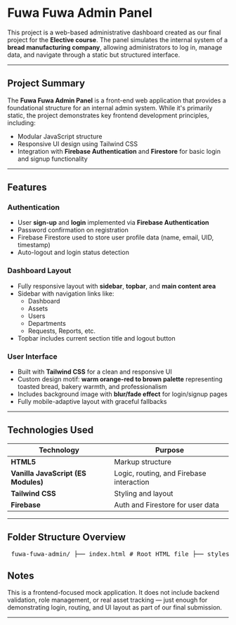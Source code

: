 # Fuwa Fuwa Admin Panel
This project is a web-based administrative dashboard created as our final project for the **Elective course**. The panel simulates the internal system of a **bread manufacturing company**, allowing administrators to log in, manage data, and navigate through a static but structured interface.

---

## Project Summary

The **Fuwa Fuwa Admin Panel** is a front-end web application that provides a foundational structure for an internal admin system. While it's primarily static, the project demonstrates key frontend development principles, including:

- Modular JavaScript structure
- Responsive UI design using Tailwind CSS
- Integration with **Firebase Authentication** and **Firestore** for basic login and signup functionality

---

## Features

### Authentication
- User **sign-up** and **login** implemented via **Firebase Authentication**
- Password confirmation on registration
- Firebase Firestore used to store user profile data (name, email, UID, timestamp)
- Auto-logout and login status detection

### Dashboard Layout
- Fully responsive layout with **sidebar**, **topbar**, and **main content area**
- Sidebar with navigation links like:
  - Dashboard
  - Assets
  - Users
  - Departments
  - Requests, Reports, etc.
- Topbar includes current section title and logout button

### User Interface
- Built with **Tailwind CSS** for a clean and responsive UI
- Custom design motif: **warm orange-red to brown palette** representing toasted bread, bakery warmth, and professionalism
- Includes background image with **blur/fade effect** for login/signup pages
- Fully mobile-adaptive layout with graceful fallbacks

---

## Technologies Used

| Technology | Purpose |
|------------|---------|
| **HTML5** | Markup structure |
| **Vanilla JavaScript (ES Modules)** | Logic, routing, and Firebase interaction |
| **Tailwind CSS** | Styling and layout |
| **Firebase** | Auth and Firestore for user data |

---

## Folder Structure Overview
<pre> fuwa-fuwa-admin/ ├── index.html # Root HTML file ├── styles/ # Custom CSS (Tailwind extensions) │ └── custom.css ├── scripts/ # JavaScript logic │ ├── firebase.js # Firebase config │ ├── main.js # App initialization & auth state management │ ├── router.js # Page routing │ └── components/ # Reusable UI components │ ├── sidebar.js # Sidebar navigation │ └── topbar.js # Topbar layout ├── pages/ # Page-specific logic and views │ ├── login.js # Login page │ ├── addUser.js # Sign-up page │ └── dashboard.js # Dashboard page ├── images/ # Static image assets (logo, background, etc.) │ ├── fuwafuwa-logo.png │ └── fuwafuwa-bg.png ├── README.md # Project documentation </pre>



## Notes

This is a frontend-focused mock application. It does not include backend validation, role management, or real asset tracking — just enough for demonstrating login, routing, and UI layout as part of our final submission.

---


